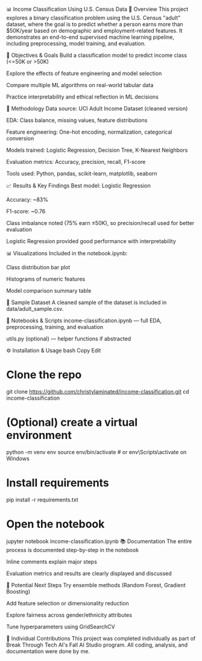 📊 Income Classification Using U.S. Census Data
🧠 Overview
This project explores a binary classification problem using the U.S. Census "adult" dataset, where the goal is to predict whether a person earns more than $50K/year based on demographic and employment-related features. It demonstrates an end-to-end supervised machine learning pipeline, including preprocessing, model training, and evaluation.

🎯 Objectives & Goals
Build a classification model to predict income class (<=50K or >50K)

Explore the effects of feature engineering and model selection

Compare multiple ML algorithms on real-world tabular data

Practice interpretability and ethical reflection in ML decisions

🧪 Methodology
Data source: UCI Adult Income Dataset (cleaned version)

EDA: Class balance, missing values, feature distributions

Feature engineering: One-hot encoding, normalization, categorical conversion

Models trained: Logistic Regression, Decision Tree, K-Nearest Neighbors

Evaluation metrics: Accuracy, precision, recall, F1-score

Tools used: Python, pandas, scikit-learn, matplotlib, seaborn

📈 Results & Key Findings
Best model: Logistic Regression

Accuracy: ~83%

F1-score: ~0.76

Class imbalance noted (75% earn ≤50K), so precision/recall used for better evaluation

Logistic Regression provided good performance with interpretability

📊 Visualizations
Included in the notebook.ipynb:

Class distribution bar plot

Histograms of numeric features

Model comparison summary table

🧩 Sample Dataset
A cleaned sample of the dataset is included in data/adult_sample.csv.

🧪 Notebooks & Scripts
income-classification.ipynb — full EDA, preprocessing, training, and evaluation

utils.py (optional) — helper functions if abstracted

⚙️ Installation & Usage
bash
Copy
Edit
# Clone the repo
git clone https://github.com/christylaminated/income-classification.git
cd income-classification

# (Optional) create a virtual environment
python -m venv env
source env/bin/activate  # or env\Scripts\activate on Windows

# Install requirements
pip install -r requirements.txt

# Open the notebook
jupyter notebook income-classification.ipynb
📚 Documentation
The entire process is documented step-by-step in the notebook

Inline comments explain major steps

Evaluation metrics and results are clearly displayed and discussed

🔄 Potential Next Steps
Try ensemble methods (Random Forest, Gradient Boosting)

Add feature selection or dimensionality reduction

Explore fairness across gender/ethnicity attributes

Tune hyperparameters using GridSearchCV

👤 Individual Contributions
This project was completed individually as part of Break Through Tech AI's Fall AI Studio program. All coding, analysis, and documentation were done by me.

